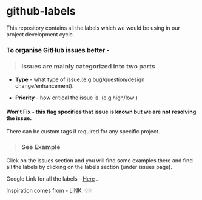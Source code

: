 # github-labels
This repository contains all the labels which we would be using in our project development cycle.

### To organise GitHub issues better -
> ### Issues are mainly categorized into two parts

   - **Type** - what type of issue.(e.g bug/question/design change/enhancement).
  
   - **Priority** - how critical the issue is. (e.g high/low )

 #### Won't Fix - this flag specifies that issue is known but we are not resolving the issue. 

There can be custom tags if required for any specific project.

> ### See Example
Click on the issues section and you will find some examples there and find all the labels by clicking on the labels section (under issues page).

Google Link for all the labels - [Here](https://docs.google.com/document/d/1fiNRl3Obt1e1FUDdGyR8Jcwq5pB_TQMaWUv1ojiCCVo/edit?usp=sharing) .

Inspiration comes from - [LINK](https://medium.com/@dave_lunny/sane-github-labels-c5d2e6004b63). :bulb::bulb:
